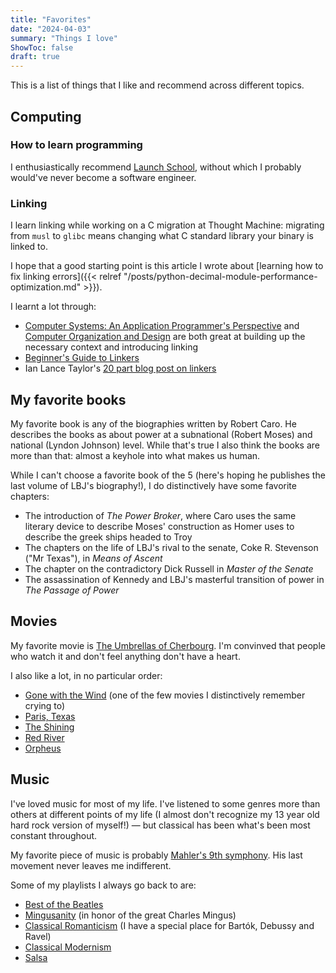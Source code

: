 ```yaml
---
title: "Favorites"
date: "2024-04-03"
summary: "Things I love"
ShowToc: false
draft: true
---
```


This is a list of things that I like and recommend across different topics.

## Computing

### How to learn programming

I enthusiastically recommend [Launch School](http://www.launchschool.com), without which I probably would've never become a software engineer.

### Linking

I learn linking while working on a C migration at Thought Machine: migrating from `musl` to `glibc` means changing what C standard library your binary is linked to.

I hope that a good starting point is this article I wrote about [learning how to fix linking errors]({{< relref "/posts/python-decimal-module-performance-optimization.md" >}}).

I learnt a lot through:

- [Computer Systems: An Application Programmer's Perspective](https://www.goodreads.com/book/show/18724533) and [Computer Organization and Design](https://www.amazon.com/Computer-Organization-Design-RISC-V-Architecture/dp/0128203315/) are both great at building up the necessary context and introducing linking
- [Beginner's Guide to Linkers](https://www.lurklurk.org/linkers/linkers.html)
- Ian Lance Taylor's [20 part blog post on linkers](https://lwn.net/Articles/276782/)

## My favorite books

My favorite book is any of the biographies written by Robert Caro. He describes the books as about power at a subnational (Robert Moses) and national (Lyndon Johnson) level. While that's true I also think the books are more than that: almost a keyhole into what makes us human.

While I can't choose a favorite book of the 5 (here's hoping he publishes the last volume of LBJ's biography!), I do distinctively have some favorite chapters:

- The introduction of *The Power Broker*, where Caro uses the same literary device to describe Moses' construction as Homer uses to describe the greek ships headed to Troy
- The chapters on the life of LBJ's rival to the senate, Coke R. Stevenson ("Mr Texas"), in *Means of Ascent*
- The chapter on the contradictory Dick Russell in *Master of the Senate*
- The assassination of Kennedy and LBJ's masterful transition of power in *The Passage of Power*

## Movies

My favorite movie is [The Umbrellas of Cherbourg](https://www.youtube.com/watch?v=U5KAmPDg8qA). I'm convinved that people who watch it and don't feel anything don't have a heart.

I also like a lot, in no particular order:

- [Gone with the Wind](https://www.youtube.com/watch?v=h2oX0zQA67U) (one of the few movies I distinctively remember crying to)
- [Paris, Texas](https://www.youtube.com/watch?v=9e590FeeGCM&ab_channel=JanusFilms)
- [The Shining](https://www.youtube.com/watch?v=S014oGZiSdI&ab_channel=StanleyKubrick)
- [Red River](https://www.youtube.com/watch?v=pLak5PwUzH8&ab_channel=CRITERION)
- [Orpheus](https://www.youtube.com/watch?v=9ciOWebRF3Y)

## Music

I've loved music for most of my life. I've listened to some genres more than others at different points of my life (I almost don't recognize my 13 year old hard rock version of myself!) — but classical has been what's been most constant throughout.

My favorite piece of music is probably [Mahler's 9th symphony](https://open.spotify.com/album/7bt4myU47pfLm7HVFHiuJI?si=XAKWFbYEQaqHkECiFspdlw). His last movement never leaves me indifferent.

Some of my playlists I always go back to are:

- [Best of the Beatles](https://open.spotify.com/playlist/0AzOkM5V9OpH051KHWDkFh?si=03a9d37ec4e24d3c)
- [Mingusanity](https://open.spotify.com/playlist/6KN2N0ro7mx9LlWHAre3IT?si=aa5c2530b0754a09) (in honor of the great Charles Mingus)
- [Classical Romanticism](https://open.spotify.com/playlist/1Zes9DBCSxjcsq8QWdsewK?si=d415012accb7400b) (I have a special place for Bartók, Debussy and Ravel)
- [Classical Modernism](https://open.spotify.com/playlist/2z9S5QPmOsVEK8xELuWoEr?si=18979253f2254673)
- [Salsa](https://open.spotify.com/playlist/1SlMoDsndiu1Pkh8LpD0ZB?si=21fec2983abe442a)
